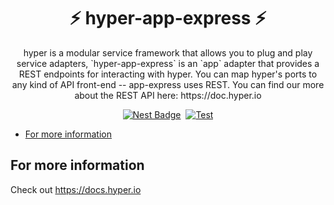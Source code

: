<h1 align="center">⚡️ hyper-app-express ⚡️</h1>
<p align="center">
hyper is a modular service framework that allows you to plug and play service adapters, `hyper-app-express` is
an `app` adapter that provides a REST endpoints for interacting with hyper. You can map hyper's ports to any
kind of API front-end -- app-express uses REST. You can find our more about the REST API here: https://doc.hyper.io
</p>
<p align="center">
  <a href="https://nest.land/package/hyper-app-express"><img src="https://nest.land/badge.svg" alt="Nest Badge" /></a>
  <a href="https://jsr.io/@hyper63/app-express"><img src="https://jsr.io/badges/@hyper63/app-express" alt="" /></a>
  <a href="https://github.com/hyper63/hyper/actions/workflows/app-express.yml"><img src="https://github.com/hyper63/hyper/actions/workflows/app-express.yml/badge.svg" alt="Test" /></a>
</p>

<!-- toc -->

- [For more information](#for-more-information)

<!-- tocstop -->

## For more information

Check out https://docs.hyper.io
